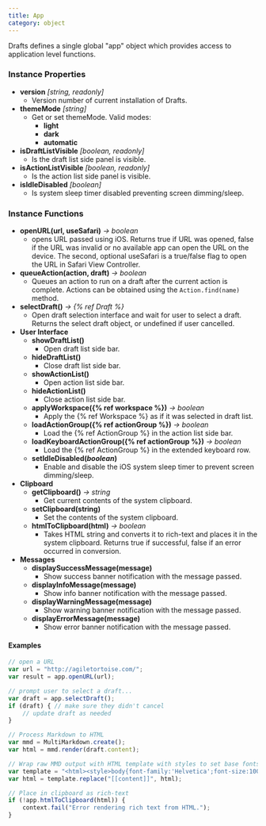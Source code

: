 ```yaml
---
title: App
category: object
---
```


Drafts defines a single global "app" object which provides access to application level functions.

### Instance Properties

- **version** *[string, readonly]*
	- Version number of current installation of Drafts.
- **themeMode** *[string]*
	- Get or set themeMode. Valid modes:
		- **light**
		- **dark**
		- **automatic**
- **isDraftListVisible** *[boolean, readonly]*
	- Is the draft list side panel is visible.
- **isActionListVisible** *[boolean, readonly]*
	- Is the action list side panel is visible.
- **isIdleDisabled** *[boolean]*
	- Is system sleep timer disabled preventing screen dimming/sleep.

### Instance Functions

- **openURL(url, useSafari)** *-> boolean*
  - opens URL passed using iOS. Returns true if URL was opened, false if the URL was invalid or no available app can open the URL on the device. The second, optional useSafari is a true/false flag to open the URL in Safari View Controller.
- **queueAction(action, draft)** *-> boolean*
  - Queues an action to run on a draft after the current action is complete. Actions can be obtained using the `Action.find(name)` method.
- **selectDraft()** *-> {% ref Draft %}*
	- Open draft selection interface and wait for user to select a draft. Returns the select draft object, or undefined if user cancelled.
- **User Interface**
	- **showDraftList()**
		- Open draft list side bar.
	- **hideDraftList()**
		- Close draft list side bar.
	- **showActionList()**
		- Open action list side bar.
	- **hideActionList()**
		- Close action list side bar.
	- **applyWorkspace({% ref workspace %})** *-> boolean*
		- Apply the {% ref Workspace %} as if it was selected in draft list.
	- **loadActionGroup({% ref actionGroup %})** *-> boolean*
		- Load the {% ref ActionGroup %} in the action list side bar.
	- **loadKeyboardActionGroup({% ref actionGroup %})** *-> boolean*
		- Load the {% ref ActionGroup %} in the extended keyboard row.
	- **setIdleDisabled(*boolean*)**
		- Enable and disable the iOS system sleep timer to prevent screen dimming/sleep.
- **Clipboard**
	- **getClipboard()** *-> string*
	  - Get current contents of the system clipboard.
	- **setClipboard(string)**
	  - Set the contents of the system clipboard.
	- **htmlToClipboard(html)** *-> boolean*
	  - Takes HTML string and converts it to rich-text and places it in the system clipboard. Returns true if successful, false if an error occurred in conversion.
- **Messages**
	- **displaySuccessMessage(message)**
		- Show success banner notification with the message passed.
	- **displayInfoMessage(message)**
		- Show info banner notification with the message passed.
	- **displayWarningMessage(message)**
		- Show warning banner notification with the message passed.
	- **displayErrorMessage(message)**
		- Show error banner notification with the message passed.

#### Examples

```javascript
// open a URL
var url = "http://agiletortoise.com/";
var result = app.openURL(url);
```

```javascript
// prompt user to select a draft...
var draft = app.selectDraft();
if (draft) { // make sure they didn't cancel
	// update draft as needed
}
```

```javascript
// Process Markdown to HTML
var mmd = MultiMarkdown.create();
var html = mmd.render(draft.content);

// Wrap raw MMD output with HTML template with styles to set base fonts.
var template = "<html><style>body{font-family:'Helvetica';font-size:100%;}</style><body>[[content]]</body></html>"
var html = template.replace("[[content]]", html);

// Place in clipboard as rich-text
if (!app.htmlToClipboard(html)) {
	context.fail("Error rendering rich text from HTML.");
}
```
